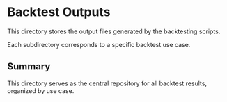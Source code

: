 # Backtest Outputs

This directory stores the output files generated by the backtesting scripts.

Each subdirectory corresponds to a specific backtest use case.

## Summary

This directory serves as the central repository for all backtest results, organized by use case.